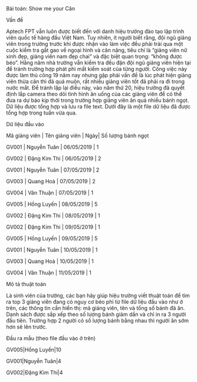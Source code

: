 Bài toán: Show me your Cân

Vấn đề

Aptech FPT vẫn luôn được biết đến với danh hiệu trường đào tạo lập trình
viên quốc tế hàng đầu Việt Nam. Tuy nhiên, ít người biết rằng, đội ngũ
giảng viên trong trường trước khi được nhận vào làm việc đều phải trải qua
một cuộc kiểm tra gắt gao về ngoại hình và cân nặng, tiêu chí là “giảng
viên nữ xinh đẹp, giảng viên nam đẹp chai” và đặc biệt quan trọng: “không
được béo”. Hằng năm nhà trường vẫn kiểm tra đều đặn đội ngũ giảng viên
hiện tại để tránh trường hợp phát phì mất kiểm soát của từng người. Công
việc này được làm thủ công 19 năm nay nhưng gặp phải vấn đề là lúc phát
hiện giảng viên thừa cân thì đã quá muộn, rất nhiều giảng viên tốt đã phải
ra đi trong nước mắt. Ðể tránh lặp lại điều này, vào năm thứ 20, hiệu
trưởng đã quyết định lắp camera theo dõi tình hình ăn uống của các giảng
viên để có thể đưa ra dự báo kịp thời trong trường hợp giảng viên ăn quá
nhiều bánh ngọt. Dữ liệu được tổng hợp và lưu ra file text. Dưới đây là một
file dữ liệu đã được tổng hợp trong tuần vừa qua.

Dữ liệu đầu vào

Mã giảng viên | Tên giảng viên | Ngày| Số lượng bánh ngọt

GV001 | Nguyễn Tuân | 06/05/2019 | 1

GV002 | Ðặng Kim Thi | 06/05/2019 | 2

GV001 | Nguyễn Tuân | 07/05/2019 | 2

GV003 | Quang Hoà | 07/05/2019 | 2

GV004 | Văn Thuận | 07/05/2019 | 1

GV005 | Hồng Luyến | 08/05/2019 | 5

GV002 | Ðặng Kim Thi | 08/05/2019 | 1

GV002 | Ðặng Kim Thi | 09/05/2019 | 1

GV005 | Hồng Luyến | 09/05/2019 | 5

GV001 | Nguyễn Tuân | 10/05/2019 | 1

GV003 | Quang Hoà | 10/05/2019 | 1

GV004 | Văn Thuận | 11/05/2019 | 1

Mô tả thuật toán

Là sinh viên của trường, các bạn hãy giúp hiệu trưởng viết thuật toán để
tìm ra top 3 giảng viên đang có nguy cơ béo phì từ file dữ liệu đầu vào như
ở trên, các thông tin cần hiển thị: mã giảng viên, tên và tổng số bánh đã
ăn. Danh sách được sắp xếp theo số lượng bánh giảm dần và chỉ in ra 3 
người đầu tiên. Trường hợp 2 người có số lượng bánh bằng nhau thì người
ăn sớm hơn sẽ lên trước.

Ðầu ra mẫu (theo file đầu vào ở trên)

GV005|Hồng Luyến|10

GV001|Nguyễn Tuân|4

GV002|Ðặng Kim Thi|4
